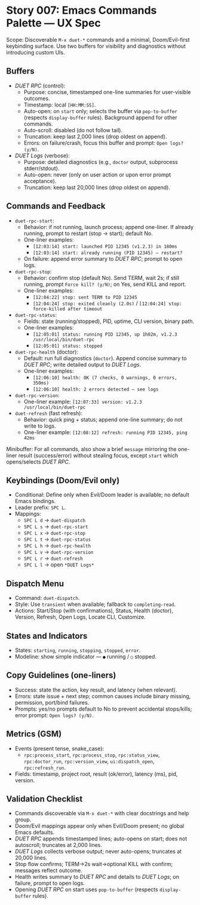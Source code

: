 # Story 007: Emacs Commands Palette — UX Spec

Scope: Discoverable `M-x duet-*` commands and a minimal, Doom/Evil-first keybinding surface. Use two buffers for visibility and diagnostics without introducing custom UIs.

## Buffers
- *DUET RPC* (control):
  - Purpose: concise, timestamped one-line summaries for user-visible outcomes.
  - Timestamp: local `[HH:MM:SS]`.
  - Auto-open: on `start` only; selects the buffer via `pop-to-buffer` (respects `display-buffer` rules). Background append for other commands.
  - Auto-scroll: disabled (do not follow tail).
  - Truncation: keep last 2,000 lines (drop oldest on append).
  - Errors: on failure/crash, focus this buffer and prompt: `Open logs? (y/N)`.
- *DUET Logs* (verbose):
  - Purpose: detailed diagnostics (e.g., `doctor` output, subprocess stderr/stdout).
  - Auto-open: never (only on user action or upon error prompt acceptance).
  - Truncation: keep last 20,000 lines (drop oldest on append).

## Commands and Feedback
- `duet-rpc-start`:
  - Behavior: if not running, launch process; append one-liner. If already running, prompt to restart (stop → start); default No.
  - One-liner examples:
    - `[12:03:14] start: launched PID 12345 (v1.2.3) in 180ms`
    - `[12:03:14] start: already running (PID 12345) — restart?`
  - On failure: append error summary to *DUET RPC*; prompt to open logs.
- `duet-rpc-stop`:
  - Behavior: confirm stop (default No). Send TERM, wait 2s; if still running, prompt `Force kill? (y/N)`; on Yes, send KILL and report.
  - One-liner examples:
    - `[12:04:22] stop: sent TERM to PID 12345`
    - `[12:04:24] stop: exited cleanly (2.0s)` / `[12:04:24] stop: force-killed after timeout`
- `duet-rpc-status`:
  - Fields: state (running/stopped), PID, uptime, CLI version, binary path.
  - One-liner examples:
    - `[12:05:01] status: running PID 12345, up 1h02m, v1.2.3 /usr/local/bin/duet-rpc`
    - `[12:05:01] status: stopped`
- `duet-rpc-health` (doctor):
  - Default: run full diagnostics (`doctor`). Append concise summary to *DUET RPC*; write detailed output to *DUET Logs*.
  - One-liner examples:
    - `[12:06:10] health: OK (7 checks, 0 warnings, 0 errors, 350ms)`
    - `[12:06:10] health: 2 errors detected — see logs`
- `duet-rpc-version`:
  - One-liner example: `[12:07:33] version: v1.2.3 /usr/local/bin/duet-rpc`
- `duet-refresh` (fast refresh):
  - Behavior: quick ping + status; append one-line summary; do not write to logs.
  - One-liner example: `[12:08:12] refresh: running PID 12345, ping 42ms`

Minibuffer: For all commands, also show a brief `message` mirroring the one-liner result (success/error) without stealing focus, except `start` which opens/selects *DUET RPC*.

## Keybindings (Doom/Evil only)
- Conditional: Define only when Evil/Doom leader is available; no default Emacs bindings.
- Leader prefix: `SPC L`.
- Mappings:
  - `SPC L d` → `duet-dispatch`
  - `SPC L s` → `duet-rpc-start`
  - `SPC L x` → `duet-rpc-stop`
  - `SPC L t` → `duet-rpc-status`
  - `SPC L h` → `duet-rpc-health`
  - `SPC L v` → `duet-rpc-version`
  - `SPC L r` → `duet-refresh`
  - `SPC L l` → open `*DUET Logs*`

## Dispatch Menu
- Command: `duet-dispatch`.
- Style: Use `transient` when available; fallback to `completing-read`.
- Actions: Start/Stop (with confirmations), Status, Health (doctor), Version, Refresh, Open Logs, Locate CLI, Customize.

## States and Indicators
- States: `starting`, `running`, `stopping`, `stopped`, `error`.
- Modeline: show simple indicator — `●` running / `○` stopped.

## Copy Guidelines (one-liners)
- Success: state the action, key result, and latency (when relevant).
- Errors: state issue + next step; common causes include binary missing, permission, port/bind failures.
- Prompts: yes/no prompts default to No to prevent accidental stops/kills; error prompt: `Open logs? (y/N)`.

## Metrics (GSM)
- Events (present tense, snake_case):
  - `rpc:process_start`, `rpc:process_stop`, `rpc:status_view`, `rpc:doctor_run`, `rpc:version_view`, `ui:dispatch_open`, `rpc:refresh_run`.
- Fields: timestamp, project root, result (ok/error), latency (ms), pid, version.

## Validation Checklist
- Commands discoverable via `M-x duet-*` with clear docstrings and help group.
- Doom/Evil mappings appear only when Evil/Doom present; no global Emacs defaults.
- *DUET RPC* appends timestamped lines; auto-opens on start; does not autoscroll; truncates at 2,000 lines.
- *DUET Logs* collects verbose output; never auto-opens; truncates at 20,000 lines.
- Stop flow confirms; TERM→2s wait→optional KILL with confirm; messages reflect outcome.
- Health writes summary to *DUET RPC* and details to *DUET Logs*; on failure, prompt to open logs.
 - Opening *DUET RPC* on start uses `pop-to-buffer` (respects `display-buffer` rules).
